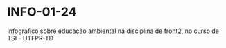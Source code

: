 # INFO-01-24
Infográfico sobre educação ambiental na disciplina de front2, no curso de TSI - UTFPR-TD
